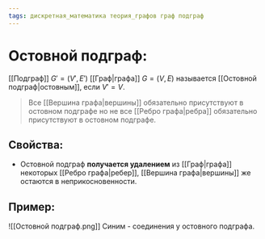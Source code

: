```yaml
---
tags: дискретная_математика теория_графов граф подграф
---
```

# Остовной подграф:
[[Подграф]] $G' = (V', E')$ [[Граф|графа]] $G = (V, E)$ называется [[Остовной подграф|остовным]], если $V' = V$. 
> Все [[Вершина графа|вершины]] обязательно присутствуют в остовном подграфе но не все [[Ребро графа|ребра]] обязательно присутствуют в остовном подграфе.
## Свойства:
* Остовной подграф **получается удалением** из [[Граф|графа]] некоторых [[Ребро графа|ребер]], [[Вершина графа|вершины]] же остаются в неприкосновенности.
## Пример:
![[Остовной подграф.png]]
Синим - соединения у остовного подграфа.